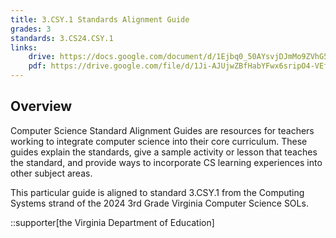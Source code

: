 ```yaml
---
title: 3.CSY.1 Standards Alignment Guide
grades: 3
standards: 3.CS24.CSY.1
links:
    drive: https://docs.google.com/document/d/1Ejbq0_50AYsvjDJmMo9ZVhG5pbWjEuTZfyD0XPKmNj8/edit?usp=drive_link
    pdf: https://drive.google.com/file/d/1Ji-AJUjwZBfHabYFwx6sripO4-VEf46E/view?usp=drive_link
---
```


## Overview

Computer Science Standard Alignment Guides are resources for teachers working to integrate computer science into their core curriculum. These guides explain the standards, give a sample activity or lesson that teaches the standard, and provide ways to incorporate CS learning experiences into other subject areas. 

This particular guide is aligned to standard 3.CSY.1 from the Computing Systems strand of the 2024 3rd Grade Virginia Computer Science SOLs.

::supporter[the Virginia Department of Education]